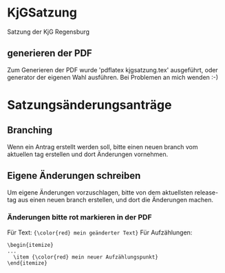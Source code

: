# KjGSatzung
Satzung der KjG Regensburg

## generieren der PDF

Zum Generieren der PDF  wurde 'pdflatex kjgsatzung.tex' ausgeführt, oder generator der eigenen Wahl ausführen.
Bei Problemen an mich wenden :-)

# Satzungsänderungsanträge

## Branching
Wenn ein Antrag erstellt werden soll, bitte einen neuen branch vom aktuellen tag erstellen und dort Änderungen vornehmen.

## Eigene Änderungen schreiben

Um eigene Änderungen vorzuschlagen, bitte von dem aktuellsten release-tag aus einen neuen branch erstellen,
und dort die Änderungen machen.
### Änderungen bitte rot markieren in der PDF
Für Text: `{\color{red} mein geänderter Text}`
Für Aufzählungen:
```
\begin{itemize}
...
  \item {\color{red} mein neuer Aufzählungspunkt}
\end{itemize}
```
